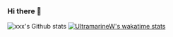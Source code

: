 ### Hi there 👋
![xxx's Github stats](https://github-readme-stats.vercel.app/api?username=UltramarineW&show_icons=true)
[![UltramarineW's wakatime stats](https://github-readme-stats.vercel.app/api/wakatime?username=ultramarineW&v=2)](https://github.com/anuraghazra/github-readme-stats)


